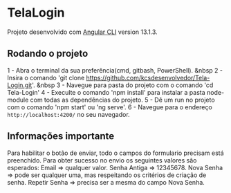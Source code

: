 # TelaLogin

Projeto desenvolvido com [Angular CLI](https://github.com/angular/angular-cli) version 13.1.3.

## Rodando o projeto

1 - Abra o terminal da sua preferência(cmd, gitbash, PowerShell). &nbsp
2 - Insira o comando 'git clone https://github.com/kcsdesenvolvedor/Tela-Login.git'. &nbsp
3 - Navegue para pasta do projeto com o comando 'cd Tela-Login'
4 - Execulte o comando 'npm install' para instalar a pasta node-module com todas as dependências do projeto.
5 - Dê um run no projeto com o comando 'npm start' ou 'ng serve'.
6 - Navegue para o endereço `http://localhost:4200/` no seu navegador.

## Informações importante

Para habilitar o botão de enviar, todo o campos do formulario precisam está preenchido.
Para obter sucesso no envio os seguintes valores são esperados:
Email => qualquer valor.
Senha Antiga => 12345678.
Nova Senha => pode ser qualquer uma, mas respeitando os critérios de criação de senha.
Repetir Senha => precisa ser a mesma do campo Nova Senha.

